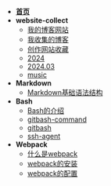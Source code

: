 * [**首页**](README)
* **website-collect**
    * [我的博客网站](guide)
    * [我收集的博客](website-collect/001.我收集的博客)
    * [创作网站收藏](website-collect/002.创作网站收藏)
    * [2024](website-collect/003.2024)
    * [2024.03](website-collect/004.2025_03.md)
    * [music](website-collect/005.music.md)
* **Markdown**
    * [Markdown基础语法结构](markdown/01.Markdown的11种基本语法)
* **Bash**
    * [Bash的介绍](bash/001.bash的介绍)
    * [gitbash-command](bash/002.gitbash-command)
    * [gitbash](bash/003.gitbash)
    * [ssh-agent](bash/004.ssh-agent)
* **Webpack**
    * [什么是webpack](webpack/01.什么是webpack)
    * [webpack的安装](webpack/02.webpack的安装)
    * [webpack的配置](webpack/03.webpack的配置)
